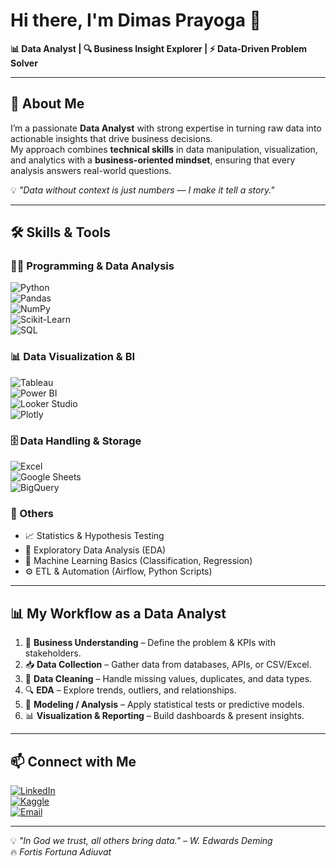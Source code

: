 # Hi there, I'm Dimas Prayoga 👋  
**📊 Data Analyst | 🔍 Business Insight Explorer | ⚡ Data-Driven Problem Solver**

---

## 🚀 About Me  
I’m a passionate **Data Analyst** with strong expertise in turning raw data into actionable insights that drive business decisions.  
My approach combines **technical skills** in data manipulation, visualization, and analytics with a **business-oriented mindset**, ensuring that every analysis answers real-world questions.  

💡 *"Data without context is just numbers — I make it tell a story."*  

---

## 🛠 Skills & Tools  

### 👨‍💻 Programming & Data Analysis  
![Python](https://img.shields.io/badge/Python-3.9-blue?logo=python)  
![Pandas](https://img.shields.io/badge/Pandas-Data%20Wrangling-purple?logo=pandas)  
![NumPy](https://img.shields.io/badge/Numpy-Linear%20Algebra-orange?logo=numpy)  
![Scikit-Learn](https://img.shields.io/badge/ScikitLearn-ML-yellow?logo=scikitlearn)  
![SQL](https://img.shields.io/badge/SQL-PostgreSQL%20%7C%20MySQL%20%7C%20BigQuery-blue?logo=postgresql)  

### 📊 Data Visualization & BI  
![Tableau](https://img.shields.io/badge/Tableau-Dashboard-blue?logo=tableau)  
![Power BI](https://img.shields.io/badge/PowerBI-Business%20Intelligence-yellow?logo=powerbi)  
![Looker Studio](https://img.shields.io/badge/LookerStudio-Visualization-orange?logo=google)  
![Plotly](https://img.shields.io/badge/Plotly-Interactive%20Charts-green?logo=plotly)  

### 🗄️ Data Handling & Storage  
![Excel](https://img.shields.io/badge/Excel-Advanced%20Formulas%20%7C%20Pivot-yellowgreen?logo=microsoft-excel)  
![Google Sheets](https://img.shields.io/badge/Google%20Sheets-Data%20Handling-lightgreen?logo=googlesheets)  
![BigQuery](https://img.shields.io/badge/BigQuery-Data%20Warehouse-blue?logo=googlecloud)  

### 🔬 Others  
- 📈 Statistics & Hypothesis Testing  
- 🧹 Exploratory Data Analysis (EDA)  
- 🤖 Machine Learning Basics (Classification, Regression)  
- ⚙️ ETL & Automation (Airflow, Python Scripts)  

---

## 📊 My Workflow as a Data Analyst  

1. 🧭 **Business Understanding** – Define the problem & KPIs with stakeholders.  
2. 📥 **Data Collection** – Gather data from databases, APIs, or CSV/Excel.  
3. 🧹 **Data Cleaning** – Handle missing values, duplicates, and data types.  
4. 🔍 **EDA** – Explore trends, outliers, and relationships.  
5. 🤖 **Modeling / Analysis** – Apply statistical tests or predictive models.  
6. 📊 **Visualization & Reporting** – Build dashboards & present insights.  

---

## 📫 Connect with Me  

[![LinkedIn](https://img.shields.io/badge/LinkedIn-Dimas%20Prayoga-blue?logo=linkedin)](https://www.linkedin.com/in/dimas-prayogaa/)  
[![Kaggle](https://img.shields.io/badge/Kaggle-Dimas%20Prayoga-blue?logo=kaggle)](https://www.kaggle.com/dimasprayoga)  
[![Email](https://img.shields.io/badge/Email-dimassprayoga08%40gmail.com-red?logo=gmail)](mailto:dimassprayoga08@gmail.com)  

---

💡 *"In God we trust, all others bring data." – W. Edwards Deming*  
🔥 *Fortis Fortuna Adiuvat*  
